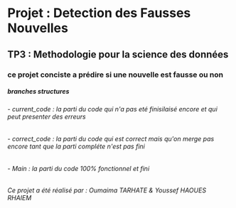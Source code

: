 # Projet : Detection des Fausses Nouvelles
## TP3 : Methodologie pour la science des données

### ce projet conciste a prédire si une nouvelle est fausse ou non 




##### branches structures
###### - current_code : la parti du code qui n'a pas eté finisilaisé encore et qui peut presenter des erreurs
###### - correct_code : la parti du code qui est correct mais qu'on merge pas encore tant que la parti compléte n'est pas fini
###### - Main : la parti du code 100% fonctionnel et fini 

###### Ce projet a été réalisé par : Oumaima TARHATE & Youssef HAOUES RHAIEM
